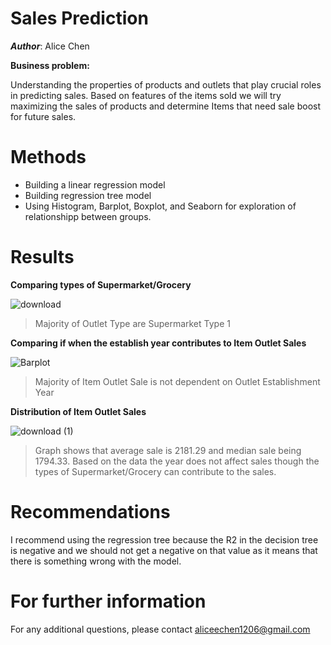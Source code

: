 # Sales Prediction

***Author***: Alice Chen

**Business problem:**

Understanding the properties of products and outlets that play crucial roles in predicting sales. Based on features of the items sold we will try maximizing the sales of products and determine Items that need sale boost for future sales.

# Methods
- Building a linear regression model
- Building regression tree model
- Using Histogram, Barplot, Boxplot, and Seaborn for exploration of relationshipp between groups.

# Results

**Comparing types of Supermarket/Grocery**

![download](https://user-images.githubusercontent.com/110635256/191854185-84d62be8-347d-455b-b0eb-80dc3c90f190.png)


> Majority of Outlet Type are Supermarket Type 1

**Comparing if when the establish year contributes to Item Outlet Sales**

![Barplot](https://user-images.githubusercontent.com/110635256/191854268-fb6ccadd-9606-4777-84ea-292a1bcddac3.png)


> Majority of Item Outlet Sale is not dependent on Outlet Establishment Year

**Distribution of Item Outlet Sales**

![download (1)](https://user-images.githubusercontent.com/110635256/191855229-c79c724f-acb9-4cd5-b476-c58a5d320549.png)

> Graph shows that average sale is 2181.29 and median sale being 1794.33. Based on the data the year does not affect sales though the types of Supermarket/Grocery can contribute to the sales.

# Recommendations
I recommend using the regression tree because the R2 in the decision tree is negative and we should not get a negative on that value as it means that there is something wrong with the model.

# For further information
For any additional questions, please contact aliceechen1206@gmail.com
